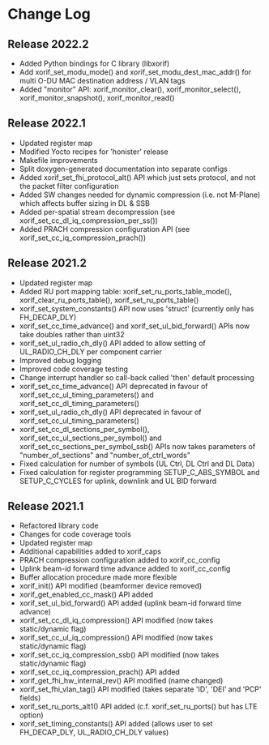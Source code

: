 # Change Log

## Release 2022.2
* Added Python bindings for C library (libxorif)
* Add xorif_set_modu_mode() and xorif_set_modu_dest_mac_addr() for multi O-DU MAC destination address / VLAN tags
* Added "monitor" API: xorif_monitor_clear(), xorif_monitor_select(), xorif_monitor_snapshot(), xorif_monitor_read()

## Release 2022.1
* Updated register map
* Modified Yocto recipes for 'honister' release
* Makefile improvements
* Split doxygen-generated documentation into separate configs
* Added xorif_set_fhi_protocol_alt() API which just sets protocol, and not the packet filter configuration
* Added SW changes needed for dynamic compression (i.e. not M-Plane) which affects buffer sizing in DL & SSB
* Added per-spatial stream decompression (see xorif_set_cc_dl_iq_compression_per_ss())
* Added PRACH compression configuration API (see xorif_set_cc_iq_compression_prach())

## Release 2021.2
* Updated register map
* Added RU port mapping table: xorif_set_ru_ports_table_mode(), xorif_clear_ru_ports_table(), xorif_set_ru_ports_table()
* xorif_set_system_constants() API now uses 'struct' (currently only has FH_DECAP_DLY)
* xorif_set_cc_time_advance() and xorif_set_ul_bid_forward() APIs now take doubles rather than uint32
* xorif_set_ul_radio_ch_dly() API added to allow setting of UL_RADIO_CH_DLY per component carrier
* Improved debug logging
* Improved code coverage testing
* Change interrupt handler so call-back called 'then' default processing
* xorif_set_cc_time_advance() API deprecated in favour of xorif_set_cc_ul_timing_parameters() and xorif_set_cc_dl_timing_parameters()
* xorif_set_ul_radio_ch_dly() API deprecated in favour of xorif_set_cc_ul_timing_parameters()
* xorif_set_cc_dl_sections_per_symbol(), xorif_set_cc_ul_sections_per_symbol() and xorif_set_cc_sections_per_symbol_ssb() APIs now takes parameters of "number_of_sections" and "number_of_ctrl_words"
* Fixed calculation for number of symbols (UL Ctrl, DL Ctrl and DL Data)
* Fixed calculation for register programming SETUP_C_ABS_SYMBOL and SETUP_C_CYCLES for uplink, downlink and UL BID forward

## Release 2021.1
* Refactored library code
* Changes for code coverage tools
* Updated register map
* Additional capabilities added to xorif_caps
* PRACH compression configuration added to xorif_cc_config
* Uplink beam-id forward time advance added to xorif_cc_config
* Buffer allocation procedure made more flexible
* xorif_init() API modified (beamformer device removed)
* xorif_get_enabled_cc_mask() API added
* xorif_set_ul_bid_forward() API added (uplink beam-id forward time advance)
* xorif_set_cc_dl_iq_compression() API modified (now takes static/dynamic flag)
* xorif_set_cc_ul_iq_compression() API modified (now takes static/dynamic flag)
* xorif_set_cc_iq_compression_ssb() API modified (now takes static/dynamic flag)
* xorif_set_cc_iq_compression_prach() API added
* xorif_get_fhi_hw_internal_rev() API modified (name changed)
* xorif_set_fhi_vlan_tag() API modified (takes separate 'ID', 'DEI' and 'PCP' fields)
* xorif_set_ru_ports_alt1() API added (c.f. xorif_set_ru_ports() but has LTE option)
* xorif_set_timing_constants() API added (allows user to set FH_DECAP_DLY, UL_RADIO_CH_DLY values)
